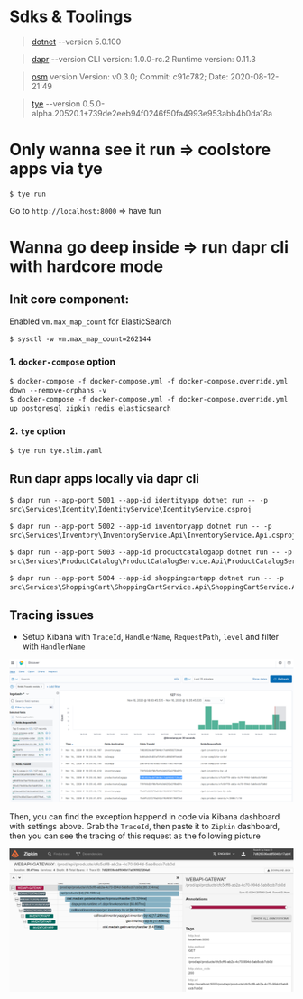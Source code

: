 # Sdks & Toolings

> [dotnet](dot.net) --version 5.0.100

> [dapr](https://github.com/dapr/dapr) --version CLI version: 1.0.0-rc.2 Runtime version: 0.11.3

> [osm](https://github.com/openservicemesh/osm) version Version: v0.3.0; Commit: c91c782; Date: 2020-08-12-21:49

> [tye](https://github.com/dotnet/tye) --version 0.5.0-alpha.20520.1+739de2eeb94f0246f50fa4993e953abb4b0da18a

# Only wanna see it run => coolstore apps via tye

```
$ tye run
```

Go to `http://localhost:8000` => have fun

# Wanna go deep inside => run dapr cli with hardcore mode

## Init core component:

Enabled `vm.max_map_count` for ElasticSearch

```
$ sysctl -w vm.max_map_count=262144
```

### 1. `docker-compose` option

```
$ docker-compose -f docker-compose.yml -f docker-compose.override.yml down --remove-orphans -v
$ docker-compose -f docker-compose.yml -f docker-compose.override.yml up postgresql zipkin redis elasticsearch
```

### 2. `tye` option

```
$ tye run tye.slim.yaml
```

## Run dapr apps locally via dapr cli

```
$ dapr run --app-port 5001 --app-id identityapp dotnet run -- -p src\Services\Identity\IdentityService\IdentityService.csproj
```

```
$ dapr run --app-port 5002 --app-id inventoryapp dotnet run -- -p src\Services\Inventory\InventoryService.Api\InventoryService.Api.csproj
```

```
$ dapr run --app-port 5003 --app-id productcatalogapp dotnet run -- -p src\Services\ProductCatalog\ProductCatalogService.Api\ProductCatalogService.Api.csproj
```

```
$ dapr run --app-port 5004 --app-id shoppingcartapp dotnet run -- -p src\Services\ShoppingCart\ShoppingCartService.Api\ShoppingCartService.Api.csproj
```

## Tracing issues

- Setup Kibana with `TraceId`, `HandlerName`, `RequestPath`, `level` and filter with `HandlerName`

![](assets/dapr/tracing_kibana_logs.png)

Then, you can find the exception happend in code via Kibana dashboard with settings above. Grab the `TraceId`, then paste it to `Zipkin` dashboard, then you can see the tracing of this request as the following picture

![](assets/dapr/tracing_zipkin.png)